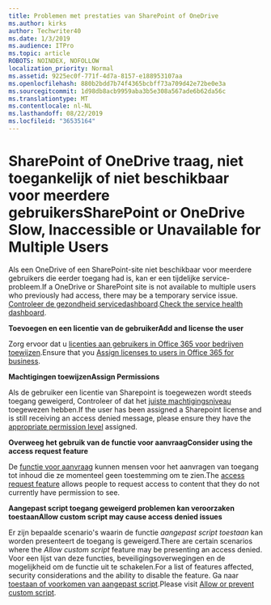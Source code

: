```yaml
---
title: Problemen met prestaties van SharePoint of OneDrive
ms.author: kirks
author: Techwriter40
ms.date: 1/3/2019
ms.audience: ITPro
ms.topic: article
ROBOTS: NOINDEX, NOFOLLOW
localization_priority: Normal
ms.assetid: 9225ec0f-771f-4d7a-8157-e188953107aa
ms.openlocfilehash: 880b2bdd7b74f4365bcbff73a709d42e72be0e3a
ms.sourcegitcommit: 1d98db8acb9959aba3b5e308a567ade6b62da56c
ms.translationtype: MT
ms.contentlocale: nl-NL
ms.lasthandoff: 08/22/2019
ms.locfileid: "36535164"
---
```

# <a name="sharepoint-or-onedrive-slow-inaccessible-or-unavailable-for-multiple-users"></a><span data-ttu-id="ddc92-102">SharePoint of OneDrive traag, niet toegankelijk of niet beschikbaar voor meerdere gebruikers</span><span class="sxs-lookup"><span data-stu-id="ddc92-102">SharePoint or OneDrive Slow, Inaccessible or Unavailable for Multiple Users</span></span>

<span data-ttu-id="ddc92-103">Als een OneDrive of een SharePoint-site niet beschikbaar voor meerdere gebruikers die eerder toegang had is, kan er een tijdelijke service-probleem.</span><span class="sxs-lookup"><span data-stu-id="ddc92-103">If a OneDrive or SharePoint site is not available to multiple users who previously had access, there may be a temporary service issue.</span></span> <span data-ttu-id="ddc92-104">[Controleer de gezondheid servicedashboard](https://portal.office.com/adminportal/home#/servicehealth).</span><span class="sxs-lookup"><span data-stu-id="ddc92-104">[Check the service health dashboard](https://portal.office.com/adminportal/home#/servicehealth).</span></span>

<span data-ttu-id="ddc92-105">**Toevoegen en een licentie van de gebruiker**</span><span class="sxs-lookup"><span data-stu-id="ddc92-105">**Add and license the user**</span></span>

<span data-ttu-id="ddc92-106">Zorg ervoor dat u [licenties aan gebruikers in Office 365 voor bedrijven toewijzen](https://docs.microsoft.com/office365/admin/subscriptions-and-billing/assign-licenses-to-users?view=o365-worldwide&amp;tabs=One).</span><span class="sxs-lookup"><span data-stu-id="ddc92-106">Ensure that you [Assign licenses to users in Office 365 for business](https://docs.microsoft.com/office365/admin/subscriptions-and-billing/assign-licenses-to-users?view=o365-worldwide&amp;tabs=One).</span></span>


<span data-ttu-id="ddc92-107">**Machtigingen toewijzen**</span><span class="sxs-lookup"><span data-stu-id="ddc92-107">**Assign Permissions**</span></span>

<span data-ttu-id="ddc92-108">Als de gebruiker een licentie van Sharepoint is toegewezen wordt steeds toegang geweigerd, Controleer of dat het [juiste machtigingsniveau](https://docs.microsoft.com/sharepoint/understanding-permission-levels) toegewezen hebben.</span><span class="sxs-lookup"><span data-stu-id="ddc92-108">If the user has been assigned a Sharepoint license and is still receiving an access denied message, please ensure they have the [appropriate permission level](https://docs.microsoft.com/sharepoint/understanding-permission-levels) assigned.</span></span>

<span data-ttu-id="ddc92-109">**Overweeg het gebruik van de functie voor aanvraag**</span><span class="sxs-lookup"><span data-stu-id="ddc92-109">**Consider using the access request feature**</span></span>

<span data-ttu-id="ddc92-110">De [functie voor aanvraag](https://support.office.com/article/Set-up-and-manage-access-requests-94B26E0B-2822-49D4-929A-8455698654B3) kunnen mensen voor het aanvragen van toegang tot inhoud die ze momenteel geen toestemming om te zien.</span><span class="sxs-lookup"><span data-stu-id="ddc92-110">The [access request feature](https://support.office.com/article/Set-up-and-manage-access-requests-94B26E0B-2822-49D4-929A-8455698654B3) allows people to request access to content that they do not currently have permission to see.</span></span>

<span data-ttu-id="ddc92-111">**Aangepast script toegang geweigerd problemen kan veroorzaken toestaan**</span><span class="sxs-lookup"><span data-stu-id="ddc92-111">**Allow custom script may cause access denied issues**</span></span>

<span data-ttu-id="ddc92-112">Er zijn bepaalde scenario's waarin de functie *aangepast script toestaan* kan worden presenteert de toegang is geweigerd.</span><span class="sxs-lookup"><span data-stu-id="ddc92-112">There are certain scenarios where the *Allow custom script* feature may be presenting an access denied.</span></span> <span data-ttu-id="ddc92-113">Voor een lijst van deze functies, beveiligingsoverwegingen en de mogelijkheid om de functie uit te schakelen.</span><span class="sxs-lookup"><span data-stu-id="ddc92-113">For a list of features affected, security considerations and the ability to disable the feature.</span></span> <span data-ttu-id="ddc92-114">Ga naar [toestaan of voorkomen van aangepast script](https://docs.microsoft.com/sharepoint/allow-or-prevent-custom-script).</span><span class="sxs-lookup"><span data-stu-id="ddc92-114">Please visit [Allow or prevent custom script](https://docs.microsoft.com/sharepoint/allow-or-prevent-custom-script).</span></span>

